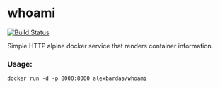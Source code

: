 whoami
======

[![Build Status](https://travis-ci.org/alexbardas/whoami.svg?branch=master)](https://travis-ci.org/alexbardas/whoami)

Simple HTTP alpine docker service that renders container information.


### Usage:

```shell
docker run -d -p 8000:8000 alexbardas/whoami
```
